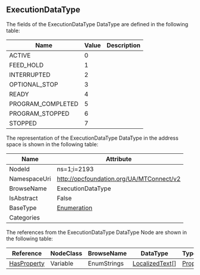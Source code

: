 <!-- datatype -->
## ExecutionDataType
  
<!-- end of description -->
The fields of the ExecutionDataType DataType are defined in the following table:  

|Name|Value| Description|
|---|---|---|
|ACTIVE|0||
|FEED_HOLD|1||
|INTERRUPTED|2||
|OPTIONAL_STOP|3||
|READY|4||
|PROGRAM_COMPLETED|5||
|PROGRAM_STOPPED|6||
|STOPPED|7||

The representation of the ExecutionDataType DataType in the address space is shown in the following table:  

|Name|Attribute|
|---|---|
|NodeId|ns=1;i=2193|
|NamespaceUri|http://opcfoundation.org/UA/MTConnect/v2|
|BrowseName|ExecutionDataType|
|IsAbstract|False|
|BaseType|[Enumeration](../../../Core/Part3/DataTypes/Enumeration/readme.md)|
|Categories||

The references from the ExecutionDataType DataType Node are shown in the following table:  

|Reference|NodeClass|BrowseName|DataType|TypeDefinition|ModellingRule|
|---|---|---|---|---|---|
|[HasProperty](../../../Core/Part3/ReferenceTypes/HasProperty/readme.md)|Variable|EnumStrings|[LocalizedText](../../../Core/Part3/DataTypes/LocalizedText/readme.md)[]|[PropertyType](../../../Core/Part5/VariableTypes/PropertyType/readme.md)|[Mandatory](../../../Core/Objects/Mandatory/readme.md)|

